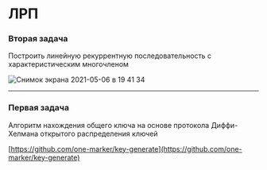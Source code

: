 # ЛРП

### Вторая задача

Построить линейную рекуррентную последовательность с характеристическим многочленом

![Снимок экрана 2021-05-06 в 19 41 34](https://user-images.githubusercontent.com/29946037/117335132-7b82bd00-aea3-11eb-8ec1-51179b25e9d0.png)

---

### Первая задача

Алгоритм нахождения общего ключа на основе протокола Диффи-Хелмана открытого распределения ключей

[https://github.com/one-marker/key-generate](https://github.com/one-marker/key-generate)
